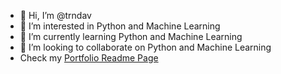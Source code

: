 - 👋 Hi, I’m @trndav
- 👀 I’m interested in Python and Machine Learning
- 🌱 I’m currently learning Python and Machine Learning
- 💞️ I’m looking to collaborate on Python and Machine Learning
- Check my [Portfolio Readme Page](https://github.com/trndav/Portfolio)

<!---
trndav/trndav is a ✨ special ✨ repository because its `README.md` (this file) appears on your GitHub profile.
You can click the Preview link to take a look at your changes.
--->
